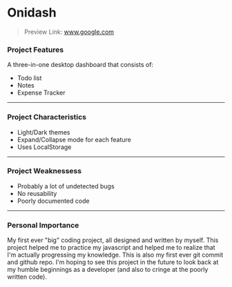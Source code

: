 # Onidash
> Preview Link: www.google.com

### Project Features
A three-in-one desktop dashboard that consists of:
* Todo list
* Notes
* Expense Tracker
----
### Project Characteristics
* Light/Dark themes
* Expand/Collapse mode for each feature
* Uses LocalStorage
----
### Project Weaknessess
* Probably a lot of undetected bugs
* No reusability
* Poorly documented code
----
### Personal Importance
My first ever "big" coding project, all designed and written by myself. This project helped me to practice my javascript and helped me to realize that I'm actually progressing my knowledge. This is also my first ever git commit and github repo. I'm hoping to see this project in the future to look back at my humble beginnings as a developer (and also to cringe at the poorly written code).
